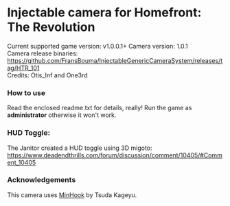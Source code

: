 Injectable camera for Homefront: The Revolution
============================

Current supported game version: v1.0.0.1+
Camera version: 1.0.1  
Camera release binaries: https://github.com/FransBouma/InjectableGenericCameraSystem/releases/tag/HTR_101   
Credits: Otis_Inf and One3rd

### How to use
Read the enclosed readme.txt for details, really! Run the game as **administrator** otherwise it won't work.

### HUD Toggle:
The Janitor created a HUD toggle using 3D migoto: https://www.deadendthrills.com/forum/discussion/comment/10405/#Comment_10405  

### Acknowledgements
This camera uses [MinHook](https://github.com/TsudaKageyu/minhook) by Tsuda Kageyu.
